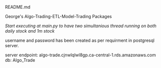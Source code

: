 README.md

George's Algo-Trading-ETL-Model-Trading Packages

*Start executing at main.py to have two simultanious thread running on both daily stock and 1m stock*

username and password has been created as per requirment in postgresql server.

server endpoint: algo-trade.cjnwlqlwl8gp.ca-central-1.rds.amazonaws.com
db: Algo_Trade

